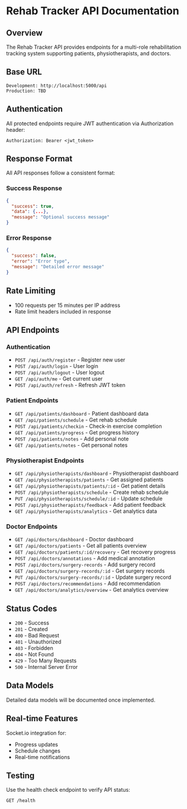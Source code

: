 # Rehab Tracker API Documentation

## Overview
The Rehab Tracker API provides endpoints for a multi-role rehabilitation tracking system supporting patients, physiotherapists, and doctors.

## Base URL
```
Development: http://localhost:5000/api
Production: TBD
```

## Authentication
All protected endpoints require JWT authentication via Authorization header:
```
Authorization: Bearer <jwt_token>
```

## Response Format
All API responses follow a consistent format:

### Success Response
```json
{
  "success": true,
  "data": {...},
  "message": "Optional success message"
}
```

### Error Response
```json
{
  "success": false,
  "error": "Error type",
  "message": "Detailed error message"
}
```

## Rate Limiting
- 100 requests per 15 minutes per IP address
- Rate limit headers included in response

## API Endpoints

### Authentication
- `POST /api/auth/register` - Register new user
- `POST /api/auth/login` - User login
- `POST /api/auth/logout` - User logout
- `GET /api/auth/me` - Get current user
- `POST /api/auth/refresh` - Refresh JWT token

### Patient Endpoints
- `GET /api/patients/dashboard` - Patient dashboard data
- `GET /api/patients/schedule` - Get rehab schedule
- `POST /api/patients/checkin` - Check-in exercise completion
- `GET /api/patients/progress` - Get progress history
- `POST /api/patients/notes` - Add personal note
- `GET /api/patients/notes` - Get personal notes

### Physiotherapist Endpoints
- `GET /api/physiotherapists/dashboard` - Physiotherapist dashboard
- `GET /api/physiotherapists/patients` - Get assigned patients
- `GET /api/physiotherapists/patients/:id` - Get patient details
- `POST /api/physiotherapists/schedule` - Create rehab schedule
- `PUT /api/physiotherapists/schedule/:id` - Update schedule
- `POST /api/physiotherapists/feedback` - Add patient feedback
- `GET /api/physiotherapists/analytics` - Get analytics data

### Doctor Endpoints
- `GET /api/doctors/dashboard` - Doctor dashboard
- `GET /api/doctors/patients` - Get all patients overview
- `GET /api/doctors/patients/:id/recovery` - Get recovery progress
- `POST /api/doctors/annotations` - Add medical annotation
- `POST /api/doctors/surgery-records` - Add surgery record
- `GET /api/doctors/surgery-records/:id` - Get surgery records
- `PUT /api/doctors/surgery-records/:id` - Update surgery record
- `POST /api/doctors/recommendations` - Add recommendation
- `GET /api/doctors/analytics/overview` - Get analytics overview

## Status Codes
- `200` - Success
- `201` - Created
- `400` - Bad Request
- `401` - Unauthorized
- `403` - Forbidden
- `404` - Not Found
- `429` - Too Many Requests
- `500` - Internal Server Error

## Data Models
Detailed data models will be documented once implemented.

## Real-time Features
Socket.io integration for:
- Progress updates
- Schedule changes
- Real-time notifications

## Testing
Use the health check endpoint to verify API status:
```
GET /health
```